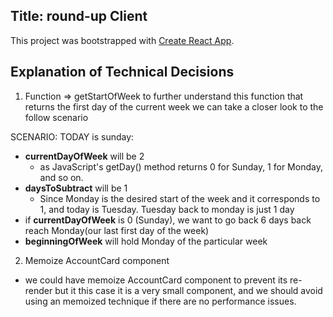 ## Title: round-up Client

This project was bootstrapped with [Create React App](https://github.com/facebook/create-react-app).

## Explanation of Technical Decisions

1. Function => getStartOfWeek
   to further understand this function that returns the first day of the current week we can take a closer look to the follow scenario

SCENARIO: TODAY is sunday:

- **currentDayOfWeek** will be 2
  - as JavaScript's getDay() method returns 0 for Sunday, 1 for Monday, and so on.
- **daysToSubtract** will be 1
  - Since Monday is the desired start of the week and it corresponds to 1, and today is Tuesday. Tuesday back to monday is just 1 day
- if **currentDayOfWeek** is 0 (Sunday), we want to go back 6 days back reach Monday(our last first day of the week)
- **beginningOfWeek** will hold Monday of the particular week

2. Memoize AccountCard component

- we could have memoize AccountCard component to prevent its re-render but it this case it is a very small component, and we should avoid using an memoized technique if there are no performance issues.
